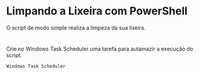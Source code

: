 # Limpando a Lixeira com PowerShell


O script de modo simple realiza a limpeza da sua lixeira. 

#

Crie no Windows Task Scheduler uma tarefa para autamazir a execução do script.

    Windows Task Scheduler
